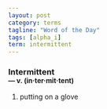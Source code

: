 ```yaml
---
layout: post
category: terms
tagline: "Word of the Day"
tags: [alpha_i]
term: intermittent
---
```


<h3>Intermittent<br/> <small>&mdash; v. (in<span>&middot;</span>ter<span>&middot;</span>mit<span>&middot;</span>tent)</small></h3>
<p><ol>
<li>putting on a glove</li>
</ol></p>
